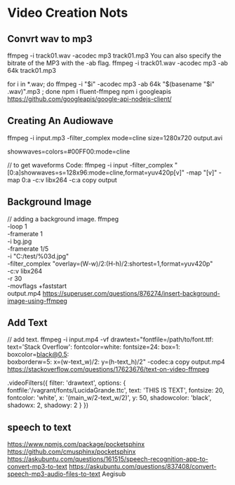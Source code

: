 # Video Creation Nots

## Convrt wav to mp3

ffmpeg -i track01.wav -acodec mp3 track01.mp3
You can also specify the bitrate of the MP3 with the -ab flag.
ffmpeg -i track01.wav -acodec mp3 -ab 64k track01.mp3

for i in *.wav; do ffmpeg -i "$i" -acodec mp3 -ab 64k "$(basename "$i" .wav)".mp3 ; done
npm i fluent-ffmpeg
npm i googleapis
https://github.com/googleapis/google-api-nodejs-client/


## Creating An Audiowave

<!-- NOT correct, but similar -->
ffmpeg -i input.mp3 -filter_complex mode=cline size=1280x720 output.avi

showwaves=colors=#00FF00:mode=cline

// to get waveforms
Code: ffmpeg -i input -filter_complex "[0:a]showwaves=s=128x96:mode=cline,format=yuv420p[v]" -map "[v]" -map 0:a -c:v libx264 -c:a copy output

## Background Image

// adding a background image.
ffmpeg \
-loop 1 \
-framerate 1 \
-i bg.jpg \
-framerate 1/5 \
-i "C:/test/%03d.jpg" \
-filter_complex "overlay=(W-w)/2:(H-h)/2:shortest=1,format=yuv420p" \
-c:v libx264 \
-r 30 \
-movflags +faststart \
output.mp4
https://superuser.com/questions/876274/insert-background-image-using-ffmpeg

## Add Text
// add text.
ffmpeg -i input.mp4 -vf drawtext="fontfile=/path/to/font.ttf: \
text='Stack Overflow': fontcolor=white: fontsize=24: box=1: boxcolor=black@0.5: \
boxborderw=5: x=(w-text_w)/2: y=(h-text_h)/2" -codec:a copy output.mp4
https://stackoverflow.com/questions/17623676/text-on-video-ffmpeg

.videoFilters({
  filter: 'drawtext',
  options: {
    fontfile:'/vagrant/fonts/LucidaGrande.ttc',
    text: 'THIS IS TEXT',
    fontsize: 20,
    fontcolor: 'white',
    x: '(main_w/2-text_w/2)',
    y: 50,
    shadowcolor: 'black',
    shadowx: 2,
    shadowy: 2
  }
})

## speech to text
https://www.npmjs.com/package/pocketsphinx
https://github.com/cmusphinx/pocketsphinx
https://askubuntu.com/questions/161515/speech-recognition-app-to-convert-mp3-to-text
https://askubuntu.com/questions/837408/convert-speech-mp3-audio-files-to-text
Aegisub
